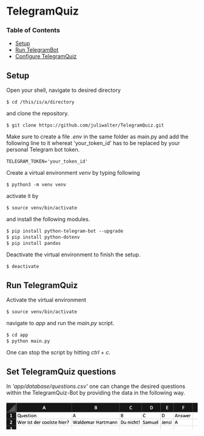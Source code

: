 # TelegramQuiz
### Table of Contents 
  * [Setup](#setup)
  * [Run TelegramBot](#run-telegrambot)
  * [Configure TelegramQuiz](#configure-telegramquiz)

## Setup

Open your shell, navigate to desired directory

```
$ cd /this/is/a/directory
```

and clone the repository.

```
$ git clone https://github.com/juliwalter/TelegramQuiz.git
```

Make sure to create a file *.env* in the same folder as main.py and add the following line to it whereat 'your_token_id' has to be replaced by your personal Telegram bot token.

```
TELEGRAM_TOKEN='your_token_id'
```

Create a virtual environment *venv* by typing following
```
$ python3 -m venv venv
```

activate it by 
```
$ source venv/bin/activate
```

and install the following modules.
```
$ pip install python-telegram-bot --upgrade
$ pip install python-dotenv
$ pip install pandas
```


Deactivate the virtual environment to finish the setup.
```
$ deactivate
```

## Run TelegramQuiz
Activate the virtual environment
```
$ source venv/bin/activate
```

navigate to *app* and run the *main.py* script.
```
$ cd app
$ python main.py
```

One can stop the script by hitting *ctrl* + *c*.

## Set TelegramQuiz questions
In *'app/database/questions.csv'* one can change the desired questions within the TelegramQuiz-Bot by providing the data in the following way. <br><br> 
![](images/Questions_DataStructure.png)